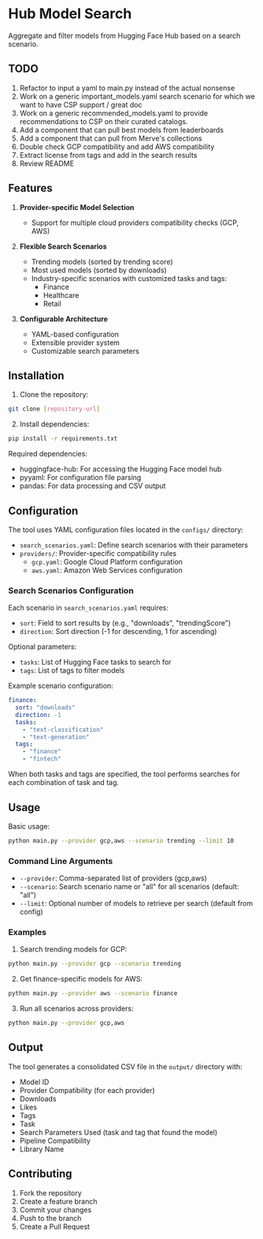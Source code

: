 # Hub Model Search

Aggregate and filter models from Hugging Face Hub based on a search scenario.

## TODO
1. Refactor to input a yaml to main.py instead of the actual nonsense
2. Work on a generic important_models.yaml search scenario for which we want to have CSP support / great doc
3. Work on a generic recommended_models.yaml to provide recommendations to CSP on their curated catalogs.
4. Add a component that can pull best models from leaderboards
5. Add a component that can pull from Merve's collections
6. Double check GCP compatibility and add AWS compatibility
7. Extract license from tags and add in the search results
8. Review README

## Features

1. **Provider-specific Model Selection**
   - Support for multiple cloud providers compatibility checks (GCP, AWS)

2. **Flexible Search Scenarios**
   - Trending models (sorted by trending score)
   - Most used models (sorted by downloads)
   - Industry-specific scenarios with customized tasks and tags:
     - Finance
     - Healthcare
     - Retail

3. **Configurable Architecture**
   - YAML-based configuration
   - Extensible provider system
   - Customizable search parameters

## Installation

1. Clone the repository:
```bash
git clone [repository-url]
```

2. Install dependencies:
```bash
pip install -r requirements.txt
```

Required dependencies:
- huggingface-hub: For accessing the Hugging Face model hub
- pyyaml: For configuration file parsing
- pandas: For data processing and CSV output

## Configuration

The tool uses YAML configuration files located in the `configs/` directory:

- `search_scenarios.yaml`: Define search scenarios with their parameters
- `providers/`: Provider-specific compatibility rules
  - `gcp.yaml`: Google Cloud Platform configuration
  - `aws.yaml`: Amazon Web Services configuration

### Search Scenarios Configuration

Each scenario in `search_scenarios.yaml` requires:
- `sort`: Field to sort results by (e.g., "downloads", "trendingScore")
- `direction`: Sort direction (-1 for descending, 1 for ascending)

Optional parameters:
- `tasks`: List of Hugging Face tasks to search for
- `tags`: List of tags to filter models

Example scenario configuration:
```yaml
finance:
  sort: "downloads"
  direction: -1
  tasks:
    - "text-classification"
    - "text-generation"
  tags:
    - "finance"
    - "fintech"
```

When both tasks and tags are specified, the tool performs searches for each combination of task and tag.

## Usage

Basic usage:

```bash
python main.py --provider gcp,aws --scenario trending --limit 10
```

### Command Line Arguments

- `--provider`: Comma-separated list of providers (gcp,aws)
- `--scenario`: Search scenario name or "all" for all scenarios (default: "all")
- `--limit`: Optional number of models to retrieve per search (default from config)

### Examples

1. Search trending models for GCP:
```bash
python main.py --provider gcp --scenario trending
```

2. Get finance-specific models for AWS:
```bash
python main.py --provider aws --scenario finance
```

3. Run all scenarios across providers:
```bash
python main.py --provider gcp,aws
```

## Output

The tool generates a consolidated CSV file in the `output/` directory with:
- Model ID
- Provider Compatibility (for each provider)
- Downloads
- Likes
- Tags
- Task
- Search Parameters Used (task and tag that found the model)
- Pipeline Compatibility
- Library Name

## Contributing

1. Fork the repository
2. Create a feature branch
3. Commit your changes
4. Push to the branch
5. Create a Pull Request
